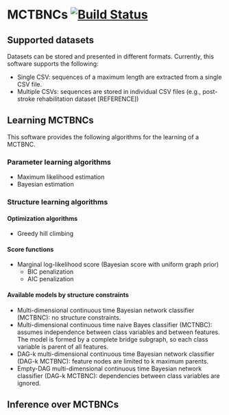 # MCTBNCs [![Build Status](https://travis-ci.com/carlvilla/MCTBNCs.svg?token=aJzHjLbR53QnhrMdqpW5&branch=master)](https://travis-ci.com/carlvilla/MCTBNCs)

## Supported datasets
Datasets can be stored and presented in different formats. Currently, this software supports the following:
* Single CSV: sequences of a maximum length are extracted from a single CSV file.
* Multiple CSVs: sequences are stored in individual CSV files (e.g., post-stroke rehabilitation dataset [REFERENCE])

## Learning MCTBNCs
This software provides the following algorithms for the learning of a MCTBNC.
### Parameter learning algorithms
* Maximum likelihood estimation
* Bayesian estimation

### Structure learning algorithms
#### Optimization algorithms
* Greedy hill climbing 

#### Score functions
* Marginal log-likelihood score (Bayesian score with uniform graph prior)
  * BIC penalization
  * AIC penalization

#### Available models by structure constraints
* Multi-dimensional continuous time Bayesian network classifier (MCTBNC): no structure constraints.
* Multi-dimensional continuous time naive Bayes classifier (MCTNBC): assumes independence between class variables and between features. The model is formed by a complete bridge subgraph, so each class variable is parent of all features.
* DAG-k multi-dimensional continuous time Bayesian network classifier (DAG-k MCTBNC): feature nodes are limited to k maximum parents.
* Empty-DAG multi-dimensional continuous time Bayesian network classifier (DAG-k MCTBNC): dependencies between class variables are ignored.

## Inference over MCTBNCs


